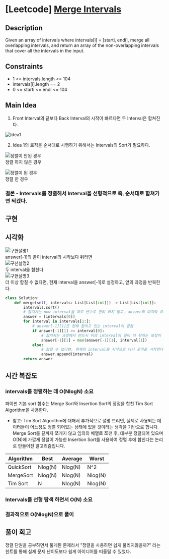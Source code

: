 # [Leetcode] [Merge Intervals](https://leetcode.com/problems/merge-intervals/)

## Description

Given an array of intervals where intervals[i] = [starti, endi], merge all overlapping intervals, and return an array of the non-overlapping intervals that cover all the intervals in the input.

## Constraints

- 1 <= intervals.length <= 104
- intervals[i].length == 2
- 0 <= starti <= endi <= 104

## Main Idea

1. Front Interval의 끝보다 Back Interval의 시작이 빠르다면 두 Interval은 합쳐진다.

![Idea1](https://user-images.githubusercontent.com/75469212/151913109-747c4289-2b64-4773-ad5e-49d28f0665cb.png)

2. Idea 1의 로직을 순서대로 시행하기 위해서는 Intervals의 Sort가 필요하다.

![정렬이 안된 경우](https://user-images.githubusercontent.com/75469212/151913141-de1a4aec-51e3-41a5-a0df-2c6ec42677f3.png)  
정렬 하지 않은 경우

![정렬이 된 경우](https://user-images.githubusercontent.com/75469212/151913259-4b97d660-c3b4-41e0-8941-afe78a5e6d22.png)  
정렬 한 경우

### 결론 - Intervals를 정렬해서 Interval을 선형적으로 즉, 순서대로 합쳐가면 되겠다.

## 구현

## 시각화

![구현설명1](https://user-images.githubusercontent.com/75469212/151921927-770144ee-405f-4211-9694-1e38353bd8e2.png)    
answer[-1]의 끝이 interval의 시작보다 뒤라면  
![구션설명2](https://user-images.githubusercontent.com/75469212/151921521-352374ab-4313-469f-ac3c-92bbcf44ae05.png)  
두 interval을 합친다  
![구현설명3](https://user-images.githubusercontent.com/75469212/151921522-df900ce4-cd8c-4450-8cbd-216ea031a979.png)  
더 이상 합칠 수 없다면, 현재 interval을 answer[-1]로 설정하고, 앞의 과정을 반복한다.  

```py
class Solution:
    def merge(self, intervals: List[List[int]]) -> List[List[int]]:
        intervals.sort()
        # 합쳐가는 now interval을 따로 변수로 관리 하지 않고, answer의 마지막 요소로 사용하면서, 변수를 하나 줄일 수 있다.
        answer = [intervals[0]]
        for interval in intervals[1:]:
            # answer[-1][1]은 현재 합치고 있는 interval의 끝점
            if answer[-1][1] >= interval[0]:
                # 합쳐지는 과정에서 반드시 뒤의 interval의 끝이 더 뒤라는 보장이 없으므로 두 interval의 끝을 비교해서 합친다.
                answer[-1][1] = max(answer[-1][1], interval[1])
            else:
                # 합칠 수 없다면, 현재의 interval을 시작으로 다시 로직을 시작한다.
                answer.append(interval)
        return answer
```

## 시간 복잡도

### intervals를 정렬하는 데 O(NlogN) 소요

파이썬 기본 sort 함수는 Merge Sort와 Insertion Sort의 장점을 합친 Tim Sort Algorithm을 사용한다.

- 참고: Tim Sort Algorithm에 대해서 추가적으로 설명 드리면, 실제로 사용되는 데이터들이 어느정도 정렬 되어있는 상태에 있을 것이라는 생각을 기반으로 합니다. Merge Sort를 끝까지 쪼개지 않고 임의의 배열로 쪼갠 후, 대부분 정렬되어 있으며 O(N)에 가깝게 정렬이 가능한 Insertion Sort를 사용하여 정렬 후에 합친다는 논리로 만들어진 알고리즘입니다.

| Algorithm | Best    | Average | Worst   |
| --------- | ------- | ------- | ------- |
| QuickSort | Nlog(N) | Nlog(N) | N^2     |
| MergeSort | Nlog(N) | Nlog(N) | Nlog(N) |
| Tim Sort  | N       | Nlog(N) | Nlog(N) |

### Intervals를 선형 탐색 하면서 O(N) 소요

### 결과적으로 O(NlogN)으로 풀이

## 풀이 회고

정렬 단원을 공부하면서 풀게된 문제라서 "정렬을 사용하면 쉽게 풀리지않을까?" 라는 힌트를 통해 실제 문제 난이도보다 쉽게 아이디어를 떠올릴 수 있었다.
